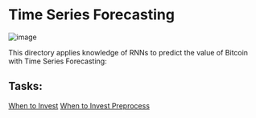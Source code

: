 # Time Series Forecasting
![image](https://github.com/vassa33/alu-machine_learning/assets/61325877/d6b6d609-0e61-4883-8fc5-9e584f855730)

This directory applies knowledge of RNNs to predict the value of Bitcoin with Time Series Forecasting:

## Tasks:
[When to Invest](/supervised_learning/time_series/forecast_btc.py)
[When to Invest Preprocess](/supervised_learning/time_series/preprocess_data.py)
